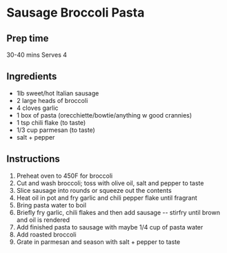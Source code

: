 # Sausage Broccoli Pasta

## Prep time
30-40 mins
Serves 4

## Ingredients
+ 1lb sweet/hot Italian sausage
+ 2 large heads of broccoli
+ 4 cloves garlic
+ 1 box of pasta (orecchiette/bowtie/anything w good crannies)
+ 1 tsp chili flake (to taste)
+ 1/3 cup parmesan (to taste)
+ salt + pepper  

## Instructions
1. Preheat oven to 450F for broccoli
2. Cut and wash broccoli; toss with olive oil, salt and pepper to taste
3. Slice sausage into rounds or squeeze out the contents
4. Heat oil in pot and fry garlic and chili pepper flake until fragrant
5. Bring pasta water to boil 
6. Briefly fry garlic, chili flakes and then add sausage -- stirfry until brown and oil is rendered
7. Add finished pasta to sausage with maybe 1/4 cup of pasta water 
8. Add roasted broccoli
9. Grate in parmesan and season with salt + pepper to taste

